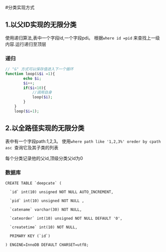 #分类实现方式

## 1.以父ID实现的无限分类
使用递归算法,表中一个字段id,一个字段pdi。
根据`where id =pid` 来查找上一级内容.运行递归至顶层

### 递归
```php
// "&" 方式可以保存值进入下一个循环
function loop(&$i =1){
		echo $i;
		$i++;
		if($i<10){
		    //调用自身
			loop($i);
		}
	}
	loop($i=1);
```

## 2.以全路径实现的无限分类
表中有一个字段path:1,2,3。 使用`where path like '1,2,3%' oreder by cpath asc `查询它及其子类的列表

每个分类记录他的父id,顶级分类父id为0

### 数据库
```
CREATE TABLE `deepcate` (

  `id` int(10) unsigned NOT NULL AUTO_INCREMENT,

  `pid` int(10) unsigned NOT NULL ,

  `catename` varchar(30) NOT NULL,

  `cateorder` int(10) unsigned NOT NULL DEFAULT '0',

  `createtime` int(10) NOT NULL,

  PRIMARY KEY (`id`)

) ENGINE=InnoDB DEFAULT CHARSET=utf8;
```